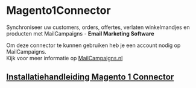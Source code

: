# Magento1Connector
Synchroniseer uw customers, orders, offertes, verlaten winkelmandjes en producten met MailCampaigns - <b>Email Marketing Software</b>

Om deze connector te kunnen gebruiken heb je een account nodig op MailCampaigns.<br/>
Kijk voor meer informatie op [MailCampaigns.nl](https://www.mailcampaigns.nl/)

## [Installatiehandleiding Magento 1 Connector](https://mailcampaigns.zendesk.com/hc/nl/articles/115003183529-MailCampaigns-koppelen-met-Magento-1)

